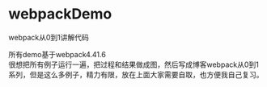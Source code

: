 # webpackDemo
webpack从0到1讲解代码

所有demo基于webpack4.41.6
<br>
很想把所有例子运行一遍，把过程和结果做成图，然后写成博客webpack从0到1系列，但是这么多例子，精力有限，放在上面大家需要自取，也方便我自己复习。
